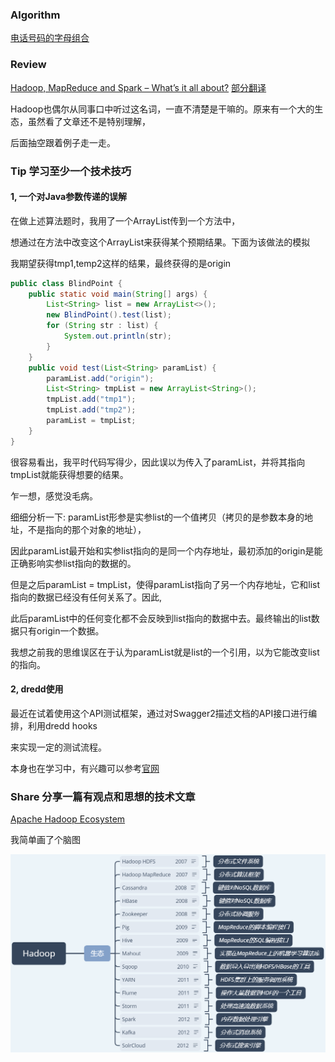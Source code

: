 ### Algorithm
[电话号码的字母组合](https://leetcode-cn.com/problems/letter-combinations-of-a-phone-number/submissions/)

### Review
[Hadoop, MapReduce and Spark – What’s it all about?](https://www.codewall.co.uk/hadoop-mapreduce-and-spark-whats-it-all-about/)
[部分翻译](hadoop.md)

Hadoop也偶尔从同事口中听过这名词，一直不清楚是干嘛的。原来有一个大的生态，虽然看了文章还不是特别理解，

后面抽空跟着例子走一走。
 
### Tip 学习至少一个技术技巧
#### 1, 一个对Java参数传递的误解
在做上述算法题时，我用了一个ArrayList传到一个方法中，

想通过在方法中改变这个ArrayList来获得某个预期结果。下面为该做法的模拟

我期望获得tmp1,temp2这样的结果，最终获得的是origin
```java
public class BlindPoint {
    public static void main(String[] args) {
        List<String> list = new ArrayList<>();
        new BlindPoint().test(list);
        for (String str : list) {
            System.out.println(str);
        }
    }
    public void test(List<String> paramList) {
        paramList.add("origin");
        List<String> tmpList = new ArrayList<String>();
        tmpList.add("tmp1");
        tmpList.add("tmp2");
        paramList = tmpList;
    }
}
```
很容易看出，我平时代码写得少，因此误以为传入了paramList，并将其指向tmpList就能获得想要的结果。

乍一想，感觉没毛病。

细细分析一下:
  paramList形参是实参list的一个值拷贝（拷贝的是参数本身的地址，不是指向的那个对象的地址），
  
  因此paramList最开始和实参list指向的是同一个内存地址，最初添加的origin是能正确影响实参list指向的数据的。
  
  但是之后paramList = tmpList，使得paramList指向了另一个内存地址，它和list指向的数据已经没有任何关系了。因此,
  
  此后paramList中的任何变化都不会反映到list指向的数据中去。最终输出的list数据只有origin一个数据。
  
我想之前我的思维误区在于认为paramList就是list的一个引用，以为它能改变list的指向。

#### 2, dredd使用
最近在试着使用这个API测试框架，通过对Swagger2描述文档的API接口进行编排，利用dredd hooks

来实现一定的测试流程。

本身也在学习中，有兴趣可以参考[官网](https://dredd.org/en/latest/)


### Share 分享一篇有观点和思想的技术文章
[Apache Hadoop Ecosystem](http://blog.newtechways.com/2017/10/apache-hadoop-ecosystem.html)

我简单画了个脑图

![](hadoopeco.jpg)

